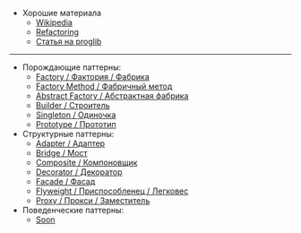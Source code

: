 - Хорошие материала
	- [Wikipedia](https://ru.wikipedia.org/wiki/%D0%A8%D0%B0%D0%B1%D0%BB%D0%BE%D0%BD_%D0%BF%D1%80%D0%BE%D0%B5%D0%BA%D1%82%D0%B8%D1%80%D0%BE%D0%B2%D0%B0%D0%BD%D0%B8%D1%8F "Шаблон проектирования")
	- [Refactoring](https://refactoring.guru/ru/design-patterns "ПАТТЕРНЫ
	ПРОЕКТИРОВАНИЯ")
	- [Статья на proglib](https://proglib.io/p/js-design-patterns "Шаблоны проектирования в JavaScript простыми словами")

---

- Порождающие паттерны:
	- [Factory / Фактория / Фабрика](/CreationalPatterns/Factory.md "Factory pattern")
	- [Factory Method / Фабричный метод](/CreationalPatterns/FactoryMethod.md "Factory Method pattern")
	- [Abstract Factory / Абстрактная фабрика](/CreationalPatterns/AbstractFactory.md "Abstract Factory pattern")
	- [Builder / Строитель](/CreationalPatterns/Builder.md "Builder pattern")
	- [Singleton / Одиночка](/CreationalPatterns/Singleton.md "Singleton pattern")
	- [Prototype / Прототип](/CreationalPatterns/Prototype.md "Prototype pattern")
- Структурные паттерны:
	- [Adapter / Адаптер](/StructurePatterns/Adapter.md "Adapter pattern")
	- [Bridge / Мост](/StructurePatterns/Bridge.md "Bridge pattern")
	- [Composite / Компоновщик](/StructurePatterns/Composite.md "Composite pattern")
	- [Decorator / Декоратор](/StructurePatterns/Decorator.md "Decorator pattern")
	- [Facade / Фасад](/StructurePatterns/Facade.md "Facade pattern")
	- [Flyweight / Приспособленец / Легковес](/StructurePatterns/Flyweight.md "Flyweight pattern")
	- [Proxy / Прокси / Заместитель](/StructurePatterns/Proxy.md "Proxy pattern")
- Поведенческие паттерны:
	- [Soon](/BehavioralPatterns/Promise.md  "Soon")